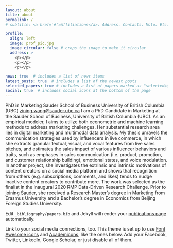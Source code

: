 ```yaml
---
layout: about
title: about
permalink: /
# subtitle: <a href='#'>Affiliations</a>. Address. Contacts. Moto. Etc.

profile:
  align: left
  image: prof_pic.jpg
  image_circular: false # crops the image to make it circular
  address: >
    <p></p>
    <p></p>
    <p></p>

news: true  # includes a list of news items
latest_posts: true  # includes a list of the newest posts
selected_papers: true # includes a list of papers marked as "selected={true}"
social: true  # includes social icons at the bottom of the page
---
```

PhD in Marketing
Sauder School of Business
University of British Columbia (UBC)
zining.wang@sauder.ubc.ca
I am a PhD Candidate in Marketing at the Sauder School of Business, University of British Columbia (UBC). As an empirical modeler, I aims to utilize both econometric and machine learning methods to address marketing challenges. Her substantial research area lies in digital marketing and multimodal data analysis. My thesis unravels the communication strategies used by influencers in live commerce, in which she extracts granular textual, visual, and vocal features from live sales pitches, and estimates the sales impact of various influencer behaviors and traits, such as emphases in sales communication (i.e. product, promotion, and customer relationship building), emotional states, and voice modulation. In another project, she investigates the extrinsic and intrinsic motivations of content creators on a social media platform and shows that recognition from others (e.g. subscriptions, comments, and likes) tends to nudge inactive content creators to contribute more. The work was selected as the finalist in the Inaugural 2020 RMP Data-Driven Research Challenge. Prior to joining Sauder, she received a Research Master’s degree in Marketing from Erasmus University and a Bachelor’s degree in Economics from Beijing Foreign Studies University.


 Edit `_bibliography/papers.bib` and Jekyll will render your [publications page](/al-folio/publications/) automatically.

Link to your social media connections, too. This theme is set up to use [Font Awesome icons](http://fortawesome.github.io/Font-Awesome/) and [Academicons](https://jpswalsh.github.io/academicons/), like the ones below. Add your Facebook, Twitter, LinkedIn, Google Scholar, or just disable all of them.
